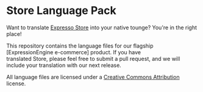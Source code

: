 # Store Language Pack

Want to translate [Expresso Store](http://exp-resso.com/store) into your native tounge? You're in the right place!

This repository contains the language files for our flagship [ExpressionEngine e-commerce] product. If you have\
translated Store, please feel free to submit a pull request, and we will include your translation with our next release.

All language files are licensed under a [Creative Commons Attribution](http://creativecommons.org/licenses/by/3.0/) license.
